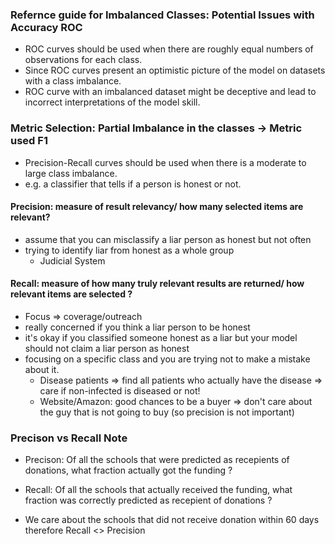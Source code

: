 ### Refernce guide for Imbalanced Classes: Potential Issues with Accuracy ROC
- ROC curves should be used when there are roughly equal numbers of observations for each class.
- Since ROC curves present an optimistic picture of the model on datasets with a class imbalance.
- ROC curve with an imbalanced dataset might be deceptive and lead to incorrect interpretations of the model skill.

### Metric Selection: Partial Imbalance in the classes -> Metric used F1
- Precision-Recall curves should be used when there is a moderate to large class imbalance.
- e.g. a classifier that tells if a person is honest or not.

#### Precision: measure of result relevancy/ how many selected items are relevant?
- assume that you can misclassify a liar person as honest but not often
- trying to identify liar from honest as a whole group
  - Judicial System

#### Recall: measure of how many truly relevant results are returned/ how relevant items are selected ?
- Focus => coverage/outreach
- really concerned if you think a liar person to be honest
-  it's okay if you classified someone honest as a liar but your model should not claim a liar person as honest
- focusing on a specific class and you are trying not to make a mistake about it.
    - Disease patients  => find all patients who actually have the disease => care if non-infected is diseased or not!
    - Website/Amazon: good chances to be a buyer => don't care about the guy that is not going to buy (so precision is not important)
    
### Precison vs Recall Note
- Precison: Of all the schools that were predicted as recepients of donations, what fraction actually got the funding ?
- Recall: Of all the schools that actually received the funding, what fraction was correctly predicted as recepient of donations ? 

- We care about the schools that did not receive donation within 60 days therefore Recall <> Precision
